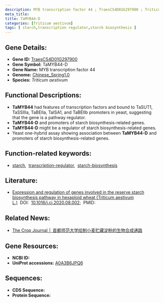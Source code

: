 ```yaml
---
description: MYB transcription factor 44 ; TraesCS4D01G297900 ; Triticum aestivum
meta_title:
title: TaMYB44-D
categories: [Triticum aestivum]
tags: [ starch,transcription regulator,starch biosynthesis ]
---
```


## Gene Details:
- **Gene ID:**	[TraesCS4D01G297900](https://ensembl.gramene.org/Triticum_aestivum/Gene/Summary?g=TraesCS4D01G297900)
- **Gene Symbol:** TaMYB44-D
- **Gene Name:** MYB transcription factor 44
- **Genome:** [Chinese_Spring1.0](https://ensembl.gramene.org/Triticum_aestivum/Info/Index)
- **Species:** *Triticum aestivum*

## Functional Descriptions:
   - **TaMYB44** had features of transcription factors and bound to TaSUT1, TaSSIIIa, TaBEIIa, TaISA1, and TaBEIIb promoters in yeast, suggesting that the gene is a pathway regulator.
   - **TaMYB44-D** and promoters of starch biosynthesis-related genes.
   - **TaMYB44-D** might be a regulator of starch biosynthesis-related genes.
   - Yeast one-hybrid assay showing association between **TaMYB44-D** and promoters of starch biosynthesis-related genes.

## Function-related keywords:
   - [starch](/tags/starch/),&nbsp;&nbsp;[transcription-regulator](/tags/transcription-regulator/),&nbsp;&nbsp;[starch-biosynthesis](/tags/starch-biosynthesis/)

## Literature:
   - [Expression and regulation of genes involved in the reserve starch biosynthesis pathway in hexaploid wheat (Triticum aestivum L.)]( https://www.sciencedirect.com/science/article/pii/S2214514120301227#s0105)&nbsp;&nbsp;DOI:&nbsp;&nbsp;[10.1016/j.cj.2020.08.002](https://www.sciencedirect.com/science/article/pii/S2214514120301227#s0105);&nbsp;&nbsp;PMID:&nbsp;&nbsp;[](https://pubmed.ncbi.nlm.nih.gov//)

## Related News:
   - [The Crop Journal │ 首都师范大学绘制小麦贮藏淀粉的生物合成通路](https://mp.weixin.qq.com/s?__biz=Mzg3MDEwNDEyMg==&mid=2247497151&idx=6&sn=dacb705546ab3f786ce52fb34537eb21&chksm=ce9058eaf9e7d1fc1b61327373085003d5059c1793755ff687507493ecaa4bffb7bfffbdfe69&scene=27#wechat_redirect)

## Gene Resources:
- **NCBI ID:**  [](https://www.ncbi.nlm.nih.gov/gene/?term=)
- **UniProt accessions:** [A0A3B6JPQ6](https://www.uniprot.org/uniprotkb/A0A3B6JPQ6/entry)



## Sequences:
- **CDS Sequence:**
- **Protein Sequence:**
